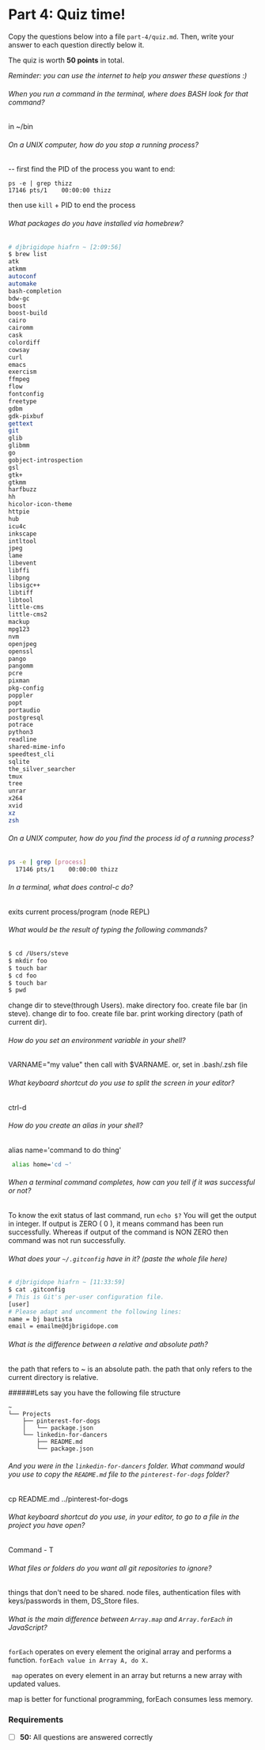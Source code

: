 # Part 4: Quiz time!

Copy the questions below into a file `part-4/quiz.md`. Then, write your answer to each question directly below it.

The quiz is worth **50 points** in total.

_Reminder: you can use the internet to help you answer these questions :)_

###### When you run a command in the terminal, where does BASH look for that command?
  in ~/bin

###### On a UNIX computer, how do you stop a running process?
-- first find the PID of the process you want to end:

```
ps -e | grep thizz
17146 pts/1    00:00:00 thizz
```

then use `kill` + PID to end the process

###### What packages do you have installed via homebrew?
```sh
# djbrigidope hiafrn ~ [2:09:56]
$ brew list
atk
atkmm
autoconf
automake
bash-completion
bdw-gc
boost
boost-build
cairo
cairomm
cask
colordiff
cowsay
curl
emacs
exercism
ffmpeg
flow
fontconfig
freetype
gdbm
gdk-pixbuf
gettext
git
glib
glibmm
go
gobject-introspection
gsl
gtk+
gtkmm
harfbuzz
hh
hicolor-icon-theme
httpie
hub
icu4c
inkscape
intltool
jpeg
lame
libevent
libffi
libpng
libsigc++
libtiff
libtool
little-cms
little-cms2
mackup
mpg123
nvm
openjpeg
openssl
pango
pangomm
pcre
pixman
pkg-config
poppler
popt
portaudio
postgresql
potrace
python3
readline
shared-mime-info
speedtest_cli
sqlite
the_silver_searcher
tmux
tree
unrar
x264
xvid
xz
zsh

```

###### On a UNIX computer, how do you find the process id of a running process?
```sh
ps -e | grep [process]
  17146 pts/1    00:00:00 thizz
```


###### In a terminal, what does control-c do?
exits current process/program (node REPL)


###### What would be the result of typing the following commands?
```sh
$ cd /Users/steve
$ mkdir foo
$ touch bar
$ cd foo
$ touch bar
$ pwd
```
change dir to steve(through Users).
make directory foo.
create file bar (in steve).
change dir to foo.
create file bar.
print working directory (path of current dir).

###### How do you set an environment variable in your shell?
VARNAME="my value" then call with $VARNAME. or, set in .bash/.zsh file

###### What keyboard shortcut do you use to split the screen in your editor?
ctrl-d

###### How do you create an alias in your shell?
  alias name='command to do thing'
```sh
 alias home='cd ~'
```

###### When a terminal command completes, how can you tell if it was successful or not?
 To know the exit status of last command, run ```echo $?``` You will get the output in integer. If output is ZERO ( 0 ), it means command has been run successfully. Whereas if output of the command is NON ZERO then command was not run successfully.

###### What does your `~/.gitconfig` have in it? (paste the whole file here)

  ```sh
  # djbrigidope hiafrn ~ [11:33:59]
  $ cat .gitconfig
  # This is Git's per-user configuration file.
  [user]
  # Please adapt and uncomment the following lines:
  name = bj bautista
  email = emailme@djbrigidope.com
  ```

###### What is the difference between a relative and absolute path?
 the path that refers to ~ is an absolute path. the path that only refers to the current directory is relative.



######Lets say you have the following file structure

  ```
  ~
  └── Projects
      ├── pinterest-for-dogs
      │   └── package.json
      └── linkedin-for-dancers
          ├── README.md
          └── package.json
  ```


 ###### And you were in the `linkedin-for-dancers` folder. What command would you use to copy the `README.md` file to the `pinterest-for-dogs` folder?

 cp README.md ../pinterest-for-dogs


###### What keyboard shortcut do you use, in your editor, to go to a file in the project you have open?

Command - T

###### What files or folders do you want all git repositories to ignore?
things that don't need to be shared. node files, authentication files with keys/passwords in them, DS_Store files.

 ###### What is the main difference between `Array.map` and `Array.forEach` in JavaScript?

 `forEach` operates on every element the original array and performs a function.
 `forEach value in Array A, do X.`

` map` operates on every element in an array but returns a
new array with updated values.

map is better for functional programming, forEach consumes less
memory.

### Requirements

- [ ] __50:__ All questions are answered correctly
